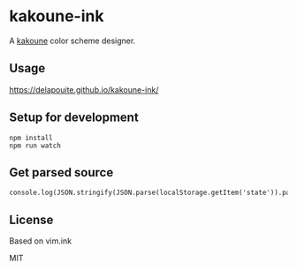 # kakoune-ink

A [kakoune](http://kakoune.org) color scheme designer.

## Usage

https://delapouite.github.io/kakoune-ink/

## Setup for development

    npm install
    npm run watch

## Get parsed source

    console.log(JSON.stringify(JSON.parse(localStorage.getItem('state')).parsedSource));

## License

Based on vim.ink

MIT

